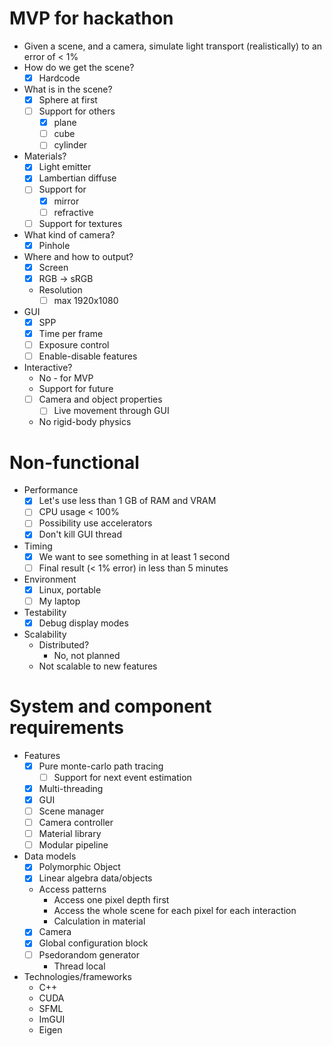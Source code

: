 # MVP for hackathon
* Given a scene, and a camera, simulate light transport (realistically) to an error of < 1%
* How do we get the scene?
  * [x] Hardcode
* What is in the scene?
  * [x] Sphere at first
  * [ ] Support for others
    * [x] plane
    * [ ] cube
    * [ ] cylinder
* Materials?
  * [x] Light emitter
  * [x] Lambertian diffuse
  * [ ] Support for
    * [x] mirror
    * [ ] refractive
  * [ ] Support for textures
* What kind of camera?
  * [x] Pinhole
* Where and how to output?
  * [x] Screen
  * [x] RGB -> sRGB
  * Resolution
    * [ ] max 1920x1080
* GUI
  * [x] SPP
  * [x] Time per frame
  * [ ] Exposure control
  * [ ] Enable-disable features
* Interactive?
  * No - for MVP
  * Support for future
  * [ ] Camera and object properties
    * [ ] Live movement through GUI
  * No rigid-body physics

# Non-functional
* Performance
  * [x] Let's use less than 1 GB of RAM and VRAM
  * [ ] CPU usage < 100%
  * [ ] Possibility use accelerators
  * [x] Don't kill GUI thread
* Timing
  * [x] We want to see something in at least 1 second
  * [ ] Final result (< 1% error) in less than 5 minutes
* Environment
  * [x] Linux, portable
  * [ ] My laptop
* Testability
  * [x] Debug display modes
* Scalability
  * Distributed?
    * No, not planned
  * Not scalable to new features

# System and component requirements
* Features
  * [x] Pure monte-carlo path tracing
    * [ ] Support for next event estimation
  * [x] Multi-threading
  * [x] GUI
  * [ ] Scene manager
  * [ ] Camera controller
  * [ ] Material library
  * [ ] Modular pipeline
* Data models
  * [x] Polymorphic Object
  * [x] Linear algebra data/objects
  * Access patterns
    * Access one pixel depth first
    * Access the whole scene for each pixel for each interaction
    * Calculation in material
  * [x] Camera
  * [x] Global configuration block
  * [ ] Psedorandom generator
    * Thread local
* Technologies/frameworks
  * C++
  * CUDA
  * SFML
  * ImGUI
  * Eigen